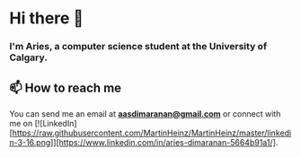 # Hi there 👋
### I'm Aries, a computer science student at the University of Calgary.


## 📫 How to reach me
You can send me an email at **aasdimaranan@gmail.com** or connect with me on [![LinkedIn][https://raw.githubusercontent.com/MartinHeinz/MartinHeinz/master/linkedin-3-16.png]][https://www.linkedin.com/in/aries-dimaranan-5664b91a1/].

<!--
**AD-Blue/AD-Blue** is a ✨ _special_ ✨ repository because its `README.md` (this file) appears on your GitHub profile.

Here are some ideas to get you started:

- 🔭 I’m currently working on ...
- 🌱 I’m currently learning ...
- 👯 I’m looking to collaborate on ...
- 🤔 I’m looking for help with ...
- 💬 Ask me about ...
- 📫 How to reach me: ...
- 😄 Pronouns: ...
- ⚡ Fun fact: ...
-->
